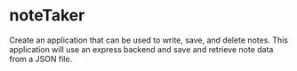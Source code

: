 # noteTaker
Create an application that can be used to write, save, and delete notes. This application will use an express backend and save and retrieve note data from a JSON file.
